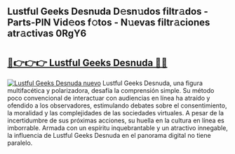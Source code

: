 ## Lustful Geeks Desnuda D𝚎sn𝚞dos filtr𝚊dos - Parts-PIN Vid𝚎os f𝚘tos - N𝚞evas filtr𝚊ciones atr𝚊ctivas 0RgY6

# <h2><a href="http://mb3ine.tromn.icu/?c=Lustful+Geeks+Desnuda">🔗👉👉👉 Lustful Geeks Desnuda 🔗🔗</a></h2>

[![Lustful Geeks Desnuda nuevo](https://i.imgur.com/pEAQMta.gif)](http://mb3ine.tromn.icu/?c=Lustful+Geeks+Desnuda)
Lustful Geeks Desnuda, una figura multifacética y polarizadora, desafía la comprensión simple. Su método poco convencional de interactuar con audiencias en línea ha atraído y ofendido a los observadores, estimulando debates sobre el consentimiento, la moralidad y las complejidades de las sociedades virtuales. A pesar de la incertidumbre de sus próximas acciones, su huella en la cultura en línea es imborrable. Armada con un espíritu inquebrantable y un atractivo innegable, la influencia de Lustful Geeks Desnuda en el panorama digital no tiene paralelo.
